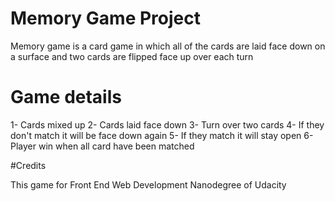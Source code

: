 # Memory Game Project

Memory game is a card game in which all of the cards are laid face down on a surface and two cards are flipped face up over each turn

# Game details 
1- Cards mixed up 
2- Cards laid face down
3- Turn over two cards
4- If they don't match it will be face down again 
5- If they match it will stay open
6- Player win when all card have been matched

#Credits

This game for Front End Web Development Nanodegree of Udacity